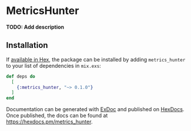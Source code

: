 # MetricsHunter

**TODO: Add description**

## Installation

If [available in Hex](https://hex.pm/docs/publish), the package can be installed
by adding `metrics_hunter` to your list of dependencies in `mix.exs`:

```elixir
def deps do
  [
    {:metrics_hunter, "~> 0.1.0"}
  ]
end
```

Documentation can be generated with [ExDoc](https://github.com/elixir-lang/ex_doc)
and published on [HexDocs](https://hexdocs.pm). Once published, the docs can
be found at <https://hexdocs.pm/metrics_hunter>.

